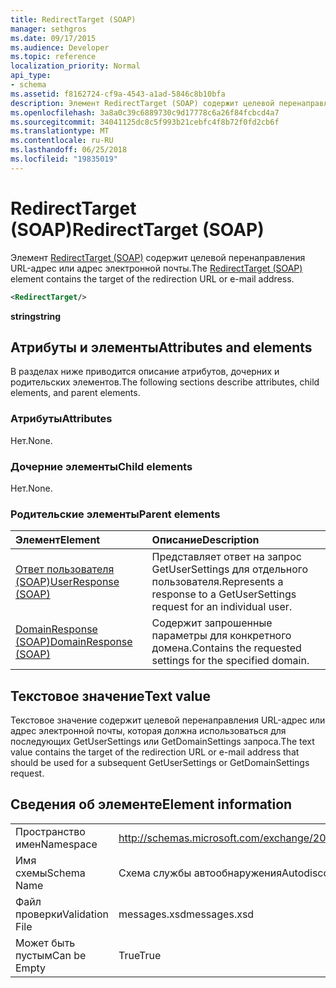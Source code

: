 ```yaml
---
title: RedirectTarget (SOAP)
manager: sethgros
ms.date: 09/17/2015
ms.audience: Developer
ms.topic: reference
localization_priority: Normal
api_type:
- schema
ms.assetid: f8162724-cf9a-4543-a1ad-5846c8b10bfa
description: Элемент RedirectTarget (SOAP) содержит целевой перенаправления URL-адрес или адрес электронной почты.
ms.openlocfilehash: 3a8a0c39c6889730c9d17778c6a26f84fcbcd4a7
ms.sourcegitcommit: 34041125dc8c5f993b21cebfc4f8b72f0fd2cb6f
ms.translationtype: MT
ms.contentlocale: ru-RU
ms.lasthandoff: 06/25/2018
ms.locfileid: "19835019"
---
```

# <a name="redirecttarget-soap"></a><span data-ttu-id="db73f-103">RedirectTarget (SOAP)</span><span class="sxs-lookup"><span data-stu-id="db73f-103">RedirectTarget (SOAP)</span></span>

<span data-ttu-id="db73f-104">Элемент [RedirectTarget (SOAP)](redirecttarget-soap.md) содержит целевой перенаправления URL-адрес или адрес электронной почты.</span><span class="sxs-lookup"><span data-stu-id="db73f-104">The [RedirectTarget (SOAP)](redirecttarget-soap.md) element contains the target of the redirection URL or e-mail address.</span></span> 
  
```XML
<RedirectTarget/>
```

 <span data-ttu-id="db73f-105">**string**</span><span class="sxs-lookup"><span data-stu-id="db73f-105">**string**</span></span>
## <a name="attributes-and-elements"></a><span data-ttu-id="db73f-106">Атрибуты и элементы</span><span class="sxs-lookup"><span data-stu-id="db73f-106">Attributes and elements</span></span>

<span data-ttu-id="db73f-107">В разделах ниже приводится описание атрибутов, дочерних и родительских элементов.</span><span class="sxs-lookup"><span data-stu-id="db73f-107">The following sections describe attributes, child elements, and parent elements.</span></span>
  
### <a name="attributes"></a><span data-ttu-id="db73f-108">Атрибуты</span><span class="sxs-lookup"><span data-stu-id="db73f-108">Attributes</span></span>

<span data-ttu-id="db73f-109">Нет.</span><span class="sxs-lookup"><span data-stu-id="db73f-109">None.</span></span>
  
### <a name="child-elements"></a><span data-ttu-id="db73f-110">Дочерние элементы</span><span class="sxs-lookup"><span data-stu-id="db73f-110">Child elements</span></span>

<span data-ttu-id="db73f-111">Нет.</span><span class="sxs-lookup"><span data-stu-id="db73f-111">None.</span></span>
  
### <a name="parent-elements"></a><span data-ttu-id="db73f-112">Родительские элементы</span><span class="sxs-lookup"><span data-stu-id="db73f-112">Parent elements</span></span>

|<span data-ttu-id="db73f-113">**Элемент**</span><span class="sxs-lookup"><span data-stu-id="db73f-113">**Element**</span></span>|<span data-ttu-id="db73f-114">**Описание**</span><span class="sxs-lookup"><span data-stu-id="db73f-114">**Description**</span></span>|
|:-----|:-----|
|[<span data-ttu-id="db73f-115">Ответ пользователя (SOAP)</span><span class="sxs-lookup"><span data-stu-id="db73f-115">UserResponse (SOAP)</span></span>](userresponse-soap.md) <br/> |<span data-ttu-id="db73f-116">Представляет ответ на запрос GetUserSettings для отдельного пользователя.</span><span class="sxs-lookup"><span data-stu-id="db73f-116">Represents a response to a GetUserSettings request for an individual user.</span></span>  <br/> |
|[<span data-ttu-id="db73f-117">DomainResponse (SOAP)</span><span class="sxs-lookup"><span data-stu-id="db73f-117">DomainResponse (SOAP)</span></span>](domainresponse-soap.md) <br/> |<span data-ttu-id="db73f-118">Содержит запрошенные параметры для конкретного домена.</span><span class="sxs-lookup"><span data-stu-id="db73f-118">Contains the requested settings for the specified domain.</span></span>  <br/> |
   
## <a name="text-value"></a><span data-ttu-id="db73f-119">Текстовое значение</span><span class="sxs-lookup"><span data-stu-id="db73f-119">Text value</span></span>

<span data-ttu-id="db73f-120">Текстовое значение содержит целевой перенаправления URL-адрес или адрес электронной почты, которая должна использоваться для последующих GetUserSettings или GetDomainSettings запроса.</span><span class="sxs-lookup"><span data-stu-id="db73f-120">The text value contains the target of the redirection URL or e-mail address that should be used for a subsequent GetUserSettings or GetDomainSettings request.</span></span>
  
## <a name="element-information"></a><span data-ttu-id="db73f-121">Сведения об элементе</span><span class="sxs-lookup"><span data-stu-id="db73f-121">Element information</span></span>

|||
|:-----|:-----|
|<span data-ttu-id="db73f-122">Пространство имен</span><span class="sxs-lookup"><span data-stu-id="db73f-122">Namespace</span></span>  <br/> |http://schemas.microsoft.com/exchange/2010/Autodiscover  <br/> |
|<span data-ttu-id="db73f-123">Имя схемы</span><span class="sxs-lookup"><span data-stu-id="db73f-123">Schema Name</span></span>  <br/> |<span data-ttu-id="db73f-124">Схема службы автообнаружения</span><span class="sxs-lookup"><span data-stu-id="db73f-124">Autodiscover schema</span></span>  <br/> |
|<span data-ttu-id="db73f-125">Файл проверки</span><span class="sxs-lookup"><span data-stu-id="db73f-125">Validation File</span></span>  <br/> |<span data-ttu-id="db73f-126">messages.xsd</span><span class="sxs-lookup"><span data-stu-id="db73f-126">messages.xsd</span></span>  <br/> |
|<span data-ttu-id="db73f-127">Может быть пустым</span><span class="sxs-lookup"><span data-stu-id="db73f-127">Can be Empty</span></span>  <br/> |<span data-ttu-id="db73f-128">True</span><span class="sxs-lookup"><span data-stu-id="db73f-128">True</span></span>  <br/> |
   

